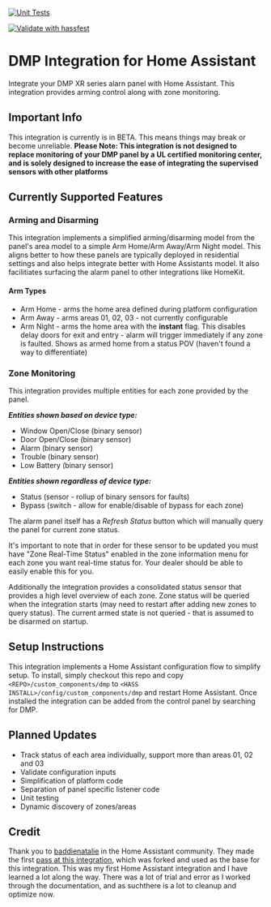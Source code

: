 [![Unit Tests](https://github.com/amattas/hass-dmp/actions/workflows/pythonpackage.yaml/badge.svg?branch=master)](https://github.com/amattas/hass-dmp/actions/workflows/pythonpackage.yaml)

[![Validate with hassfest](https://github.com/amattas/hass-dmp/actions/workflows/hassfest.yaml/badge.svg)](https://github.com/amattas/hass-dmp/actions/workflows/hassfest.yaml)
# DMP Integration for Home Assistant

Integrate your DMP XR series alarn panel with Home Assistant. This integration provides arming control along with zone monitoring. 

## Important Info
This integration is currently is in BETA. This means things may break or become unreliable. **Please Note: This integration is not designed to replace monitoring of your DMP panel by a UL certified monitoring center, and is solely designed to increase the ease of integrating the supervised sensors with other platforms**

## Currently Supported Features

### Arming and Disarming
This integration implements a simplified arming/disarming model from the panel's area model to a simple Arm Home/Arm Away/Arm Night model. This aligns better to how these panels are typically deployed in residential settings and also helps integrate better with Home Assistants model. It also facilitiates surfacing the alarm panel to other integrations like HomeKit.

#### Arm Types
* Arm Home - arms the home area defined during platform configuration
* Arm Away - arms areas 01, 02, 03 - not currently configurable 
* Arm Night - arms the home area with the **instant** flag. This disables delay doors for exit and entry - alarm will trigger immediately if any zone is faulted. Shows as armed home from a status POV (haven't found a way to differentiate)

### Zone Monitoring
This integration provides multiple entities for each zone provided by the panel. 

___Entities shown based on device type:___
* Window Open/Close (binary sensor)
* Door Open/Close (binary sensor)
* Alarm (binary sensor)
* Trouble (binary sensor)
* Low Battery (binary sensor)

___Entities shown regardless of device type:___
* Status (sensor - rollup of binary sensors for faults)
* Bypass (switch - allow for enable/disable of bypass for each zone)

The alarm panel itself has a *Refresh Status* button which will manually query the panel for current zone status. 

It's important to note that in order for these sensor to be updated you must have "Zone Real-Time Status" enabled in the zone information menu for each zone you want real-time status for. Your dealer should be able to easily enable this for you. 

Additionally the integration provides a consolidated status sensor that provides a high level overview of each zone. Zone status will be queried when the integration starts (may need to restart after adding new zones to query status). The current armed state is not queried - that is assumed to be disarmed on startup. 

## Setup Instructions
This integration implements a Home Assistant configuration flow to simplify setup. To install, simply checkout this repo and copy `<REPO>/custom_components/dmp` to `<HASS INSTALL>/config/custom_components/dmp` and restart Home Assistant. Once installed the integration can be added from the control panel by searching for DMP.

## Planned Updates
* Track status of each area individually, support more than areas 01, 02 and 03
* Validate configuration inputs
* Simplification of platform code
* Separation of panel specific listener code
* Unit testing
* Dynamic discovery of zones/areas

## Credit
Thank you to [baddienatalie](https://community.home-assistant.io/u/baddienatalie/summary) in the Home Assistant community. They made the first [pass at this integration](https://git.natnat.xyz/hass-dmp-integration/dmp), which was forked and used as the base for this integration. This was my first Home Assistant integration and I have learned a lot along the way. There was a lot of trial and error as I worked through the documentation, and as suchthere is a lot to cleanup and optimize now. 